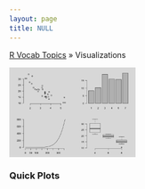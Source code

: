 ```yaml
---
layout: page
title: NULL
---
```


[R Vocab Topics](index) &#187; Visualizations

<div style="width: 150%;">

<div style="float: left; width: 30%;">

<a href="http://bradleyboehmke.github.io/tutorials/quickplots">
<img src="/public/images/visual/quickplots/quickplot2.png" style="display: block; margin: auto;" />
</a>

<h3>Quick Plots</h3>
 
</div>
 
<div style="float: left; width: 30%;">

 
</div>
 
 
<div style="float: left; width: 30%;">


</div>

<br style="clear: left;" />
</div>
